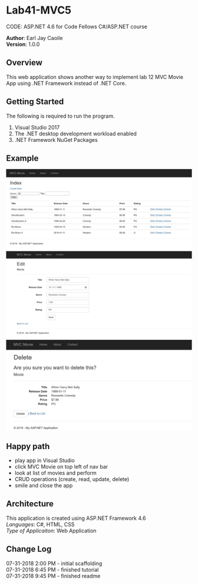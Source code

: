 # Lab41-MVC5
CODE: ASP.NET 4.6 for Code Fellows C#/ASP.NET course

**Author**: Earl Jay Caoile <br />
**Version**: 1.0.0

## Overview
This web application shows another way to implement lab 12 MVC Movie App 
using .NET Framework instead of .NET Core. 

## Getting Started
The following is required to run the program.
1. Visual Studio 2017 
2. The .NET desktop development workload enabled
3. .NET Framework NuGet Packages

## Example
![Lab 41 Screenshot 1](Lab41-SS1.jpg)
![Lab 41 Screenshot 2](Lab41-SS2.jpg)
![Lab 41 Screenshot 3](Lab41-SS3.jpg)

## Happy path
- play app in Visual Studio
- click MVC Movie on top left of nav bar
- look at list of movies and perform 
- CRUD operations (create, read, update, delete)
- smile and close the app

## Architecture
This application is created using ASP.NET Framework 4.6 <br />
*Languages*: C#, HTML, CSS <br />
*Type of Applicaiton*: Web Application <br />

## Change Log
07-31-2018 2:00 PM - initial scaffolding <br />
07-31-2018 6:45 PM - finished tutorial <br />
07-31-2018 9:45 PM - finished readme <br />